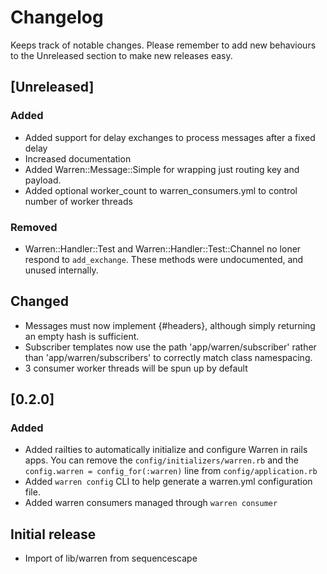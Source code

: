# Changelog

Keeps track of notable changes. Please remember to add new behaviours to the
Unreleased section to make new releases easy.

## [Unreleased]

### Added

- Added support for delay exchanges to process messages after a fixed delay
- Increased documentation
- Added Warren::Message::Simple for wrapping just routing key and payload.
- Added optional worker_count to warren_consumers.yml to control number of worker threads

### Removed

- Warren::Handler::Test and Warren::Handler::Test::Channel no loner respond to
  `add_exchange`. These methods were undocumented, and unused internally.

## Changed

- Messages must now implement {#headers}, although simply returning an empty
  hash is sufficient.
- Subscriber templates now use the path 'app/warren/subscriber' rather than
  'app/warren/subscribers' to correctly match class namespacing.
- 3 consumer worker threads will be spun up by default

## [0.2.0]

### Added

- Added railties to automatically initialize and configure Warren in rails apps.
  You can remove the `config/initializers/warren.rb` and the `config.warren = config_for(:warren)`
  line from `config/application.rb`
- Added `warren config` CLI to help generate a warren.yml configuration file.
- Added warren consumers managed through `warren consumer`

## Initial release

- Import of lib/warren from sequencescape
